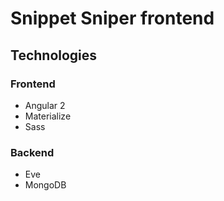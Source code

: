 # Snippet Sniper frontend

## Technologies

### Frontend

- Angular 2
- Materialize
- Sass

### Backend

- Eve
- MongoDB
